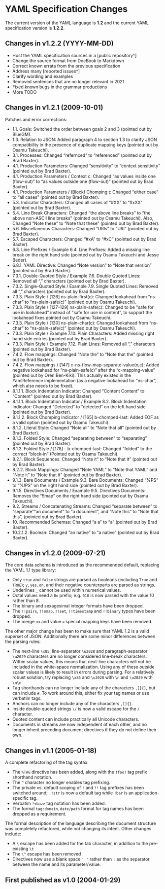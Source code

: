 # YAML Specification Changes

The current version of the YAML language is **1.2** and the current YAML
specification version is **1.2.2**.

## Changes in v1.2.2 (YYYY-MM-DD)

* Host the YAML specification sources in a [public repository^]
* Change the source format from DocBook to Markdown
* Correct known errata from the previous specification
* Address many [reported issues^]
* Clarify wording and examples
* Removed sentences that are no longer relevant in 2021
* Fixed known bugs in the grammar productions
* More TODO

## Changes in v1.2.1 (2009-10-01)

Patches and error corrections:

* 1.1. Goals: Switched the order between goals 2 and 3 (pointed out by BlueGM).
* 1.3. Relation to JSON: Added paragraph 4 to section 1.3 to clarify JSON compatibility in the presence of duplicate mapping keys (pointed out by Osamu Takeuchi).
* 3.1. Processes: Changed “refernced” to “referenced” (pointed out by Brad Baxter).
* 4.1. Production Parameters: Changed “sensitivity” to “context sensitivity” (pointed out by Brad Baxter).
* 4.1. Production Parameters / Context c: Changed “as values inside one (flow-out)” to “as values outside one (flow-out)” (pointed out by Brad Baxter).
* 4.1. Production Parameters / (Block) Chomping t: Changed “either case” to “all cases” (pointed out by Brad Baxter).
* 5.3. Indicator Characters: Changed all cases of “#XX” to “#xXX” (pointed out by Brad Baxter).
* 5.4. Line Break Characters: Changed “the above line breaks” to “the above non-ASCII line breaks” (pointed out by Osamu Takeuchi). Also, Changed “Note these” to “Note that these” (pointed out by Brad Baxter).
* 5.6. Miscellaneous Characters: Changed “URIs” to “URI” (pointed out by Brad Baxter).
* 5.7. Escaped Characters: Changed “#xA” to “#xC” (pointed out by Brad Baxter).
* 6.3. Line Prefixes / Example 6.4. Line Prefixes: Added a missing line break on the right hand side (pointed out by Osamu Takeuchi and Jesse Beder).
* 6.8.1. YAML Directive: Changed “Note version” to “Note that version” (pointed out by Brad Baxter).
* 7.3.1. Double-Quoted Style / Example 7.6. Double Quoted Lines: Removed all “,” characters (pointed out by Brad Baxter).
* 7.3.2. Single-Quoted Style / Example 7.9. Single Quoted Lines: Removed all “,” characters (pointed out by Brad Baxter).
* 7.3.3. Plain Style / [126] ns-plain-first(c): Changed lookahead from “ns-char” to “ns-plain-safe(c)” (pointed out by Osamu Takeuchi).
* 7.3.3. Plain Style / [127-129] ns-plain-safe(c): Changed to be "safe for use in lookahead" instead of "safe for use in content", to support the lookahead fixes pointed out by Osamu Takeuchi.
* 7.3.3. Plain Style / [130] ns-plain-char(c): Changed lookahead from “ns-char” to “ns-plain-safe(c)” (pointed out by Osamu Takeuchi).
* 7.3.3. Plain Style / Example 7.10. Plain Characters: Added missing right hand side entries (pointed out by Brad Baxter).
* 7.3.3. Plain Style / Example 7.12. Plain Lines: Removed all “,” characters (pointed out by Brad Baxter).
* 7.4.2. Flow mappings: Changed “Note the” to “Note that the” (pointed out by Brad Baxter).
* 7.4.2. Flow mappings / [147] c-ns-flow-map-separate-value(n,c): Added negative lookahead for “ns-plain-safe(c)” after the “c-mapping-value” (pointed out by Oren Ben-Kiki). This actually existed in the YamlReference implementation (as a negative lookahead for “ns-char”, which also needs to be fixed).
* 8.1.1.1. Block Indentation Indicator: Changed “Content Content” to “Content” (pointed out by Brad Baxter).
* 8.1.1.1. Block Indentation Indicator / Example 8.2. Block Indentation Indicator: Changed “Detected” to “detected” on the left hand side (pointed out by Brad Baxter).
* 8.1.1.2. Block Chomping Indicator / [165] b-chomped-last: Added EOF as a valid option (pointed out by Osamu Takeuchi).
* 8.1.2. Literal Style: Changed “Note all” to “Note that all” (pointed out by Brad Baxter).
* 8.1.3. Folded Style: Changed “separating between” to “separating” (pointed out by Brad Baxter).
* 8.1.3. Folded Style / [178] - b-chomped-last: Changed “folded” to the correct “block-in” (Pointed out by Osamu Takeuchi).
* 8.2.1. Block Sequences: Changed “Note it” to “Note that it” (pointed out by Brad Baxter).
* 8.2.2. Block Mappings: Changed “Note YAML” to “Note that YAML” and “Note it” to “Note that it” (pointed out by Brad Baxter).
* 9.1.3. Bare Documents / Example 9.3. Bare Documents: Changed “%PS” to “%!PS” on the right hand side (pointed out by Brad Baxter).
* 9.1.5. Directives Documents / Example 9.5. Directives Documents: Removes the “!!map” on the right hand side (pointed out by Osamu Takeuchi).
* 9.2. Streams / Concatenating Streams: Changed “separate between” to “separate”“an document” to “a document”, and “Note this” to “Note that this”, (pointed out by Brad Baxter).
* 10\. Recommended Schemas: Changed “a a” to “a” (pointed out by Brad Baxter).
* 10.2.1.2. Boolean: Changed “an native” to “a native” (pointed out by Brad Baxter).

## Changes in v1.2.0 (2009-07-21)

The core data schema is introduced as the recommended default, replacing the
YAML 1.1 type library:

* Only `true` and `false` strings are parsed as booleans (including `True` and `TRUE`); `y`, `yes`, `on`, and their negative counterparts are parsed as strings.
* Underlines `_` cannot be used within numerical values.
* Octal values need a `0o` prefix; e.g. `010` is now parsed with the value 10 rather than 8.
* The binary and sexagesimal integer formats have been dropped.
* The `!!pairs`, `!!omap`, `!!set`, `!!timestamp` and `!!binary` types have been dropped.
* The merge `<<` and value `=` special mapping keys have been removed.

The other major change has been to make sure that YAML 1.2 is a valid superset of JSON.
Additionally there are some minor differences between the parsing rules:

* The next-line `\x85`, line-separator `\u2028` and paragraph-separator `\u2029` characters are no longer considered line-break characters.
  Within scalar values, this means that next-line characters will not be included in the white-space normalization.
  Using any of these outside scalar values is likely to result in errors during parsing.
  For a relatively robust solution, try replacing `\x85` and `\u2028` with `\n` and `\u2029` with `\n\n`.
* Tag shorthands can no longer include any of the characters `,[]{}`, but can include `#`.
  To work around this, either fix your tag names or use verbatim tags.
* Anchors can no longer include any of the characters `,[]{}`.
* Inside double-quoted strings `\/` is now a valid escape for the `/` character.
* Quoted content can include practically all Unicode characters.
* Documents in streams are now independent of each other,
  and no longer inherit preceding document directives if they do not define their own.

## Changes in v1.1 (2005-01-18)

A complete refactoring of the tag syntax:

* The `%TAG` directive has been added, along with the `!foo!` tag prefix shorthand notation.
* The `^` character no longer enables tag prefixing.
* The private vs. default scoping of `!` and `!!` tag prefixes has been switched around;
  `!!str` is now a default tag while `!bar` is an application-specific tag.
* Verbatim `!<baz>` tag notation has been added.
* The formal `tag:domain,date/path` format for tag names has been dropped as a requirement.

The formal description of the language describing the document structure was
completely refactored, while not changing its intent. Other changes include:

* A `\` escape has been added for the tab character, in addition to the pre-existing `\t`
* The `\^` escape has been removed
* Directives now use a blank space `' '` rather than `:` as the separator
  between the name and its parameter/value.

## First published as v1.0 (2004-01-29)

